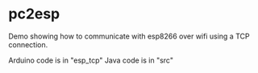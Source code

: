 # pc2esp
Demo showing how to communicate with esp8266 over wifi using a TCP connection.

Arduino code is in "esp_tcp"
Java code is in "src"
